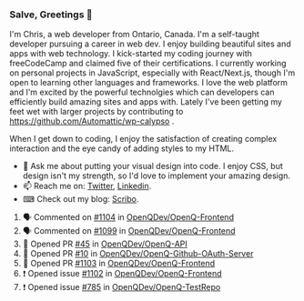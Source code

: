 ### Salve, Greetings 👋

I'm Chris, a web developer from Ontario, Canada. I'm a self-taught developer pursuing a career in web dev. I enjoy building beautiful sites and apps with web technology.
I kick-started my coding journey with freeCodeCamp and claimed five of their certifications.  I currently working on personal projects in JavaScript, especially with React/Next.js, though I'm open to learning other languages and frameworks. I love the web platform and I'm excited by the powerful technolgies which can developers can efficiently build amazing sites and apps with. Lately I've been getting my feet wet with larger projects by contributing to https://github.com/Automattic/wp-calypso .

When I get down to coding, I enjoy the satisfaction of creating complex interaction and the eye candy of adding styles to my HTML. 

- 💬 Ask me about putting your visual design into code. I enjoy CSS, but design isn't my strength, so I'd love to implement your amazing design.
- 📫 Reach me on: [Twitter](https://twitter.com/Christo28120856), [Linkedin](https://www.linkedin.com/in/christopher-stevers-07b9a5204/).
- ⌨ Check out my blog: [Scribo](https://christopherstevers.cf).
<!--
**Christopher-Stevers/Christopher-Stevers** is a ✨ _special_ ✨ repository because its `README.md` (this file) appears on your GitHub profile.

Here are some ideas to get you started:

- 🔭 I’m currently working on ...
- 🌱 I’m currently learning ...
- 👯 I’m looking to collaborate on ...
- 🤔 I’m looking for help with ...
- 😄 Pronouns: ...
- ⚡ Fun fact: ...
-->

<!--START_SECTION:activity-->
1. 🗣 Commented on [#1104](https://github.com/OpenQDev/OpenQ-Frontend/issues/1104) in [OpenQDev/OpenQ-Frontend](https://github.com/OpenQDev/OpenQ-Frontend)
2. 🗣 Commented on [#1099](https://github.com/OpenQDev/OpenQ-Frontend/issues/1099) in [OpenQDev/OpenQ-Frontend](https://github.com/OpenQDev/OpenQ-Frontend)
3. 💪 Opened PR [#45](https://github.com/OpenQDev/OpenQ-API/pull/45) in [OpenQDev/OpenQ-API](https://github.com/OpenQDev/OpenQ-API)
4. 💪 Opened PR [#10](https://github.com/OpenQDev/OpenQ-Github-OAuth-Server/pull/10) in [OpenQDev/OpenQ-Github-OAuth-Server](https://github.com/OpenQDev/OpenQ-Github-OAuth-Server)
5. 💪 Opened PR [#1103](https://github.com/OpenQDev/OpenQ-Frontend/pull/1103) in [OpenQDev/OpenQ-Frontend](https://github.com/OpenQDev/OpenQ-Frontend)
6. ❗️ Opened issue [#1102](https://github.com/OpenQDev/OpenQ-Frontend/issues/1102) in [OpenQDev/OpenQ-Frontend](https://github.com/OpenQDev/OpenQ-Frontend)
7. ❗️ Opened issue [#785](https://github.com/OpenQDev/OpenQ-TestRepo/issues/785) in [OpenQDev/OpenQ-TestRepo](https://github.com/OpenQDev/OpenQ-TestRepo)
<!--END_SECTION:activity-->
